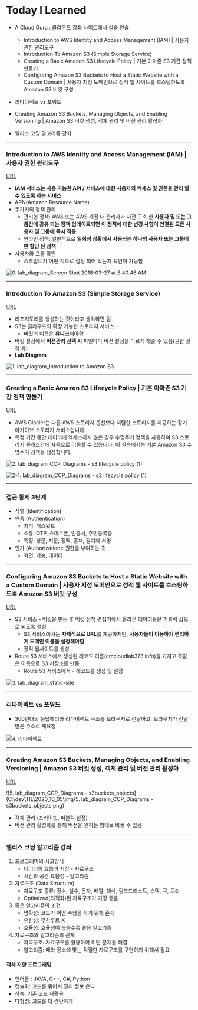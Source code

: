 # Today I Learned

* A Cloud Guru : 클라우드 강좌 사이트에서 실습 연습
  * Introduction to AWS Identity and Access Management (IAM) | 사용자 권한 관리도구
  * Introduction To Amazon S3 (Simple Storage Service)
  * Creating a Basic Amazon S3 Lifecycle Policy | 기본 아마존 S3 기간 정책 만들기
  * Configuring Amazon S3 Buckets to Host a Static Website with a Custom Domain | 사용자 지정 도메인으로 정적 웹 사이트를 호스팅하도록 Amazon S3 버킷 구성
* 리다이렉트 vs 포워드

* Creating Amazon S3 Buckets, Managing Objects, and Enabling Versioning | Amazon S3 버킷 생성, 객체 관리 및 버전 관리 활성화

* 엘리스 코딩 알고리즘 강좌

---



### Introduction to AWS Identity and Access Management (IAM) | 사용자 권한 관리도구

[URL](https://learn.acloud.guru/handson/e907e3ec-1021-4208-8bb4-04ddfd99280d)

* **IAM 서비스는 사용 가능한 API / 서비스에 대한 사용자의 액세스 및 권한을 관리 할 수 있도록 하는 서비스**
* ARN(Amazon Resource Name)
* 두가지의 정책 관리
  * 관리형 정책:  AWS 또는 AWS 계정 내 관리자가 사전 구축 한 **사용자 및 또는 그룹간에 공유 되는 정책** **업데이트되면 이 정책에 대한 변경 사항이 연결된 모든 사용자 및 그룹에 즉시 적용**
  * 인라인 정책: 일반적으로 **일회성 상황에서 사용되는 하나의 사용자 또는 그룹에만 할당 된 정책**
* 사용자와 그룹 확인
  * 스크립트가 어떤 식으로 설정 되어 있는지 확인이 가능함

![0. lab_diagram_Screen Shot 2018-03-27 at 8.40.46 AM](https://github.com/nickhealthy/TIL/blob/master/2020_10_05/img/1.%20lab_diagram_Screen%20Shot%202018-03-27%20at%208.40.46%20AM.png)

----



### Introduction To Amazon S3 (Simple Storage Service)

[URL](https://learn.acloud.guru/handson/01b6c36f-f1e9-4067-b9d9-5ef24bae56ad)

* 리포지토리를 생성하는 것이라고 생각하면 됨
* S3는 클라우드의 확장 가능한 스토리지 서비스
  * 버킷의 이름은 **유니크**해야함
* 버킷 설정에서 **버전관리 선택 시** 파일마다 버전 설정을 다르게 해줄 수 있음(권한 설정 등)
* **Lab Diagram**

![1. lab_diagram_Introduction to Amazon S3](https://github.com/nickhealthy/TIL/blob/master/2020_10_05/img/3.%20lab_diagram_Introduction%20to%20Amazon%20S3.png)

---



### Creating a Basic Amazon S3 Lifecycle Policy | 기본 아마존 S3 기간 정책 만들기

[URL](https://learn.acloud.guru/handson/d485772f-3128-4e2e-99c8-e948bbb95fc2)

* AWS Glacier는 다른 AWS 스토리지 옵션보다 저렴한 스토리지를 제공하는 장기 아카이브 스토리지 서비스입니다.
* 특정 기간 동안 데이터에 액세스하지 않은 경우 수명주기 정책을 사용하여 S3 스토리지 클래스간에 자동으로 이동할 수 있습니다. 이 실습에서는 기본 Amazon S3 수명주기 정책을 생성합니다.

![2. lab_diagram_CCP_Diagrams - s3 lifecycle policy (1)](https://github.com/nickhealthy/TIL/blob/master/2020_10_05/img/2.%20lab_diagram_CCP_Diagrams%20-%20s3%20lifecycle%20policy%20(1).png)

![2-1. lab_diagram_CCP_Diagrams - s3 lifecycle policy (1)](https://github.com/nickhealthy/TIL/blob/master/2020_10_05/img/3-1.%20lab_diagram_CCP_Diagrams%20-%20s3%20lifecycle%20policy%20(1).png)

---



### 접근 통제 3단계

- 식별 (Identification)
- 인증 (Authentication)
  - 지식: 패스워드
  - 소유: OTP, 스마트폰, 인증서, 주민등록증
  - 특징: 성문, 지문, 정맥, 홍채, 필기체 서명
- 인가 (Authorization): 권한을 부여하는 것
  - 화면, 기능, 데이터

---



### Configuring Amazon S3 Buckets to Host a Static Website with a Custom Domain | 사용자 지정 도메인으로 정적 웹 사이트를 호스팅하도록 Amazon S3 버킷 구성

[URL](https://learn.acloud.guru/handson/2d9e37e1-3733-4227-8e46-8d22dc519585)

* S3 서비스 - 버킷을 만든 후 버킷 정책 편집기에서 올라온 데이터들은 퍼블릭 값으로 되도록 설정
  * S3 서비스에서는 **자체적으로 URL**를 제공하지만, **사용자들이 이용하기 편리하게 도메인 이름을 설정해야함**
  * 정적 웹사이트를 생성
* Route 53 서비스에서 생성된 레코드 이름(cmcloudlab373.info)을 가지고 똑같은 이름으로 S3 저장소를 만듬
  * Route 53 서비스에서 - 레코드를 생성 및 설정

![3. lab_diagram_static-site](https://github.com/nickhealthy/TIL/blob/master/2020_10_05/img/3.%20lab_diagram_static-site.png)

---



### 리다이렉트 vs 포워드

* 300번대의 응답헤더와 리다이렉트 주소를 브라우저로 전달하고, 브라우저가 전달받은 주소로 재요청

![4. 리다이렉트](https://github.com/nickhealthy/TIL/blob/master/2020_10_05/img/4.%20%EB%A6%AC%EB%8B%A4%EC%9D%B4%EB%A0%89%ED%8A%B8.PNG)

---



### Creating Amazon S3 Buckets, Managing Objects, and Enabling Versioning | Amazon S3 버킷 생성, 객체 관리 및 버전 관리 활성화

[URL](https://learn.acloud.guru/handson/c3870bf7-5d98-44fe-acf5-4c0bbdddb3d9)

![5. lab_diagram_CCP_Diagrams - s3buckets_objects](C:\dev\TIL\2020_10_05\img\5. lab_diagram_CCP_Diagrams - s3buckets_objects.png)

* 객체 관리 (프라이빗, 퍼블릭 설정)
* 버전 관리 활성화를 통해 버전을 원하는 형태로 바꿀 수 있음

---



### 엘리스 코딩 알고리즘 강좌

1. 프로그래머의 사고방식
   * 데이터의 흐름과 저장 - 자료구조
   * 시간과 공간 효율성 - 알고리즘
2. 자료구조 (Data Structure)
   * 자료구조 종류: 정수, 실수, 문자, 배열, 해쉬, 링크드리스트, 스택, 큐, 트리
   * Optimized(최적화)된 자료구조가 가장 좋음
3. 좋은 알고리즘의 조건
   * 명확성: 코드가 어떤 수행을 하기 위해 존재
   * 유한성: 무한루트 X
   * 효율성: 효율성이 높을수록 좋은 알고리즘
4. 자료구조와 알고리즘의 관계
   * 자료구조: 자료구조를 활용하여 어떤 문제를 해결
   * 알고리즘: 때와 장소에 맞는 적절한 자료구조를 구현하기 위해서 필요

#### 객체 지향 프로그래밍

* 언어들 : JAVA, C++, C#, Python
* 캡슐화: 코드를 묶어서 정리 정보 은닉
* 상속: 기존 코드 재활용
* 다형성: 코드를 더 간단하게